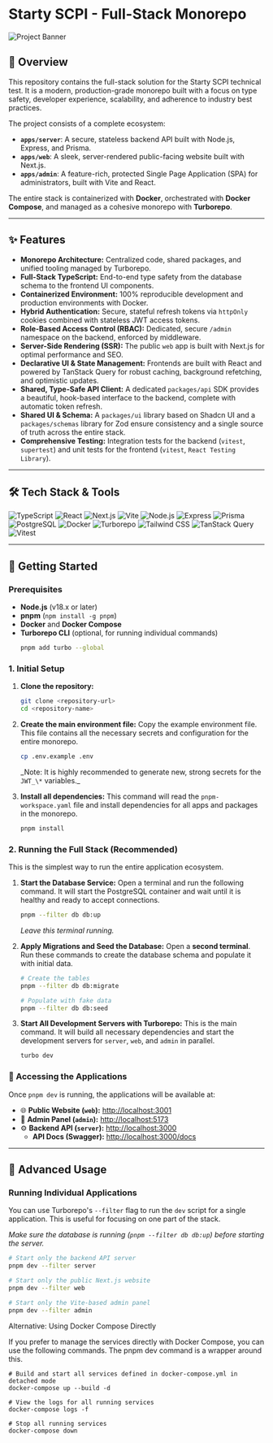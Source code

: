 # Starty SCPI - Full-Stack Monorepo

![Project Banner](https://via.placeholder.com/1200x630/1a1b26/FFFFFF?text=Starty%20SCPI%20-%20Monorepo)

## 🚀 Overview

This repository contains the full-stack solution for the Starty SCPI technical
test. It is a modern, production-grade monorepo built with a focus on type
safety, developer experience, scalability, and adherence to industry best
practices.

The project consists of a complete ecosystem:

- **`apps/server`**: A secure, stateless backend API built with Node.js,
  Express, and Prisma.
- **`apps/web`**: A sleek, server-rendered public-facing website built with
  Next.js.
- **`apps/admin`**: A feature-rich, protected Single Page Application (SPA) for
  administrators, built with Vite and React.

The entire stack is containerized with **Docker**, orchestrated with **Docker
Compose**, and managed as a cohesive monorepo with **Turborepo**.

---

## ✨ Features

- **Monorepo Architecture:** Centralized code, shared packages, and unified
  tooling managed by Turborepo.
- **Full-Stack TypeScript:** End-to-end type safety from the database schema to
  the frontend UI components.
- **Containerized Environment:** 100% reproducible development and production
  environments with Docker.
- **Hybrid Authentication:** Secure, stateful refresh tokens via `httpOnly`
  cookies combined with stateless JWT access tokens.
- **Role-Based Access Control (RBAC):** Dedicated, secure `/admin` namespace on
  the backend, enforced by middleware.
- **Server-Side Rendering (SSR):** The public `web` app is built with Next.js
  for optimal performance and SEO.
- **Declarative UI & State Management:** Frontends are built with React and
  powered by TanStack Query for robust caching, background refetching, and
  optimistic updates.
- **Shared, Type-Safe API Client:** A dedicated `packages/api` SDK provides a
  beautiful, hook-based interface to the backend, complete with automatic token
  refresh.
- **Shared UI & Schema:** A `packages/ui` library based on Shadcn UI and a
  `packages/schemas` library for Zod ensure consistency and a single source of
  truth across the entire stack.
- **Comprehensive Testing:** Integration tests for the backend (`vitest`,
  `supertest`) and unit tests for the frontend (`vitest`,
  `React Testing Library`).

---

## 🛠️ Tech Stack & Tools

![TypeScript](https://img.shields.io/badge/TypeScript-3178C6?style=for-the-badge&logo=typescript&logoColor=white)
![React](https://img.shields.io/badge/React-61DAFB?style=for-the-badge&logo=react&logoColor=black)
![Next.js](https://img.shields.io/badge/Next.js-000000?style=for-the-badge&logo=next.js&logoColor=white)
![Vite](https://img.shields.io/badge/Vite-646CFF?style=for-the-badge&logo=vite&logoColor=white)
![Node.js](https://img.shields.io/badge/Node.js-339933?style=for-the-badge&logo=nodedotjs&logoColor=white)
![Express](https://img.shields.io/badge/Express-000000?style=for-the-badge&logo=express&logoColor=white)
![Prisma](https://img.shields.io/badge/Prisma-2D3748?style=for-the-badge&logo=prisma&logoColor=white)
![PostgreSQL](https://img.shields.io/badge/PostgreSQL-4169E1?style=for-the-badge&logo=postgresql&logoColor=white)
![Docker](https://img.shields.io/badge/Docker-2496ED?style=for-the-badge&logo=docker&logoColor=white)
![Turborepo](https://img.shields.io/badge/Turborepo-EF4444?style=for-the-badge&logo=turborepo&logoColor=white)
![Tailwind CSS](https://img.shields.io/badge/Tailwind_CSS-06B6D4?style=for-the-badge&logo=tailwindcss&logoColor=white)
![TanStack Query](https://img.shields.io/badge/TanStack_Query-FF4154?style=for-the-badge&logo=tanstack&logoColor=white)
![Vitest](https://img.shields.io/badge/Vitest-6E9F18?style=for-the-badge&logo=vitest&logoColor=white)

---

## 🏁 Getting Started

### Prerequisites

- **Node.js** (v18.x or later)
- **pnpm** (`npm install -g pnpm`)
- **Docker** and **Docker Compose**
- **Turborepo CLI** (optional, for running individual commands)
  ```bash
  pnpm add turbo --global
  ```

### 1. Initial Setup

1.  **Clone the repository:**

    ```bash
    git clone <repository-url>
    cd <repository-name>
    ```

2.  **Create the main environment file:** Copy the example environment file.
    This file contains all the necessary secrets and configuration for the
    entire monorepo.

    ```bash
    cp .env.example .env
    ```

    _Note: It is highly recommended to generate new, strong secrets for the
    `JWT_\*` variables.\_

3.  **Install all dependencies:** This command will read the
    `pnpm-workspace.yaml` file and install dependencies for all apps and
    packages in the monorepo.
    ```bash
    pnpm install
    ```

### 2. Running the Full Stack (Recommended)

This is the simplest way to run the entire application ecosystem.

1.  **Start the Database Service:** Open a terminal and run the following
    command. It will start the PostgreSQL container and wait until it is healthy
    and ready to accept connections.

    ```bash
    pnpm --filter db db:up
    ```

    _Leave this terminal running._

2.  **Apply Migrations and Seed the Database:** Open a **second terminal**. Run
    these commands to create the database schema and populate it with initial
    data.

    ```bash
    # Create the tables
    pnpm --filter db db:migrate

    # Populate with fake data
    pnpm --filter db db:seed
    ```

3.  **Start All Development Servers with Turborepo:** This is the main command.
    It will build all necessary dependencies and start the development servers
    for `server`, `web`, and `admin` in parallel.
    ```bash
    turbo dev
    ```

### 🚀 Accessing the Applications

Once `pnpm dev` is running, the applications will be available at:

- 🌐 **Public Website (`web`):** [http://localhost:3001](http://localhost:3001)
- 🔐 **Admin Panel (`admin`):** [http://localhost:5173](http://localhost:5173)
- ⚙️ **Backend API (`server`):** [http://localhost:3000](http://localhost:3000)
  - **API Docs (Swagger):**
    [http://localhost:3000/docs](http://localhost:3000/docs)

---

## 🔧 Advanced Usage

### Running Individual Applications

You can use Turborepo's `--filter` flag to run the `dev` script for a single
application. This is useful for focusing on one part of the stack.

_Make sure the database is running (`pnpm --filter db db:up`) before starting
the server._

```bash
# Start only the backend API server
pnpm dev --filter server

# Start only the public Next.js website
pnpm dev --filter web

# Start only the Vite-based admin panel
pnpm dev --filter admin
```

Alternative: Using Docker Compose Directly

If you prefer to manage the services directly with Docker Compose, you can use
the following commands. The pnpm dev command is a wrapper around this.

```
# Build and start all services defined in docker-compose.yml in detached mode
docker-compose up --build -d

# View the logs for all running services
docker-compose logs -f

# Stop all running services
docker-compose down
```
